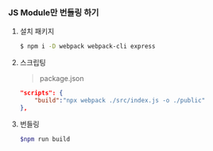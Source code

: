 ### JS Module만 번들링 하기
1. 설치 패키지
    ```bash
    $ npm i -D webpack webpack-cli express
    ```
2. 스크립팅
    > package.json
    ```json
    "scripts": {
        "build":"npx webpack ./src/index.js -o ./public"
    },
    ```
3. 번들링
    ```bash
    $npm run build
    ```